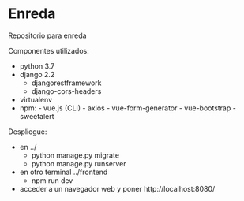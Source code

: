# Enreda
Repositorio para enreda

Componentes utilizados:

 - python 3.7
 - django 2.2
   - djangorestframework
   - django-cors-headers
 - virtualenv
 - npm: - vue.js (CLI) - axios - vue-form-generator - vue-bootstrap - sweetalert

Despliegue:

 - en ../
   - python manage.py migrate
   - python manage.py runserver
 - en otro terminal ../frontend
   - npm run dev
 - acceder a un navegador web y poner http://localhost:8080/
